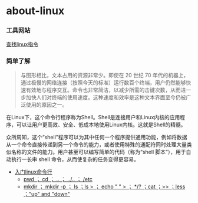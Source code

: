 # about-linux

### 工具网站
[查找linux指令](https://wangchujiang.com/linux-command/)


### 简单了解
> 与图形相比，文本占用的资源非常少。即使在 20 世纪 70 年代的机器上，通过极慢的网络连接（按照今天的标准）运行数百个终端，用户仍然能够快速有效地与程序交互。命令也非常简洁，以减少所需的击键次数，从而进一步加快人们对终端的使用速度。这种速度和效率是这种文本界面至今仍被广泛使用的原因之一。

在Linux下，这个命令行程序称为Shell。Shell是连接用户和Linux内核的应用程序，可以让用户更高效、安全、低成本地使用Linux内核。这就是Shell的精髓。

众所周知，这个“shell”程序可以为其中任何一个程序提供通用功能，例如将数据从一个命令直接传递到另一个命令的能力，或者使用特殊的通配符同时处理大量类似名称的文件的能力。用户甚至可以编写简单的代码（称为“shell 脚本”），用于自动执行一长串 shell 命令，从而使复杂的任务变得更容易。
* [入门linux命令行](https://ubuntu.com/tutorials/command-line-for-beginners#5-moving-and-manipulating-files)  
  * [pwd ； cd ； .. ； ../.. ； /etc ](https://ubuntu.com/tutorials/command-line-for-beginners#3-opening-a-terminal)  
  * [mkdir ； mkdir -p ； ls ；ls >  ； echo " " > ；  */?  ；cat  ；>>   ；less  ；"up" and "down" ](https://ubuntu.com/tutorials/command-line-for-beginners#4-creating-folders-and-files)

